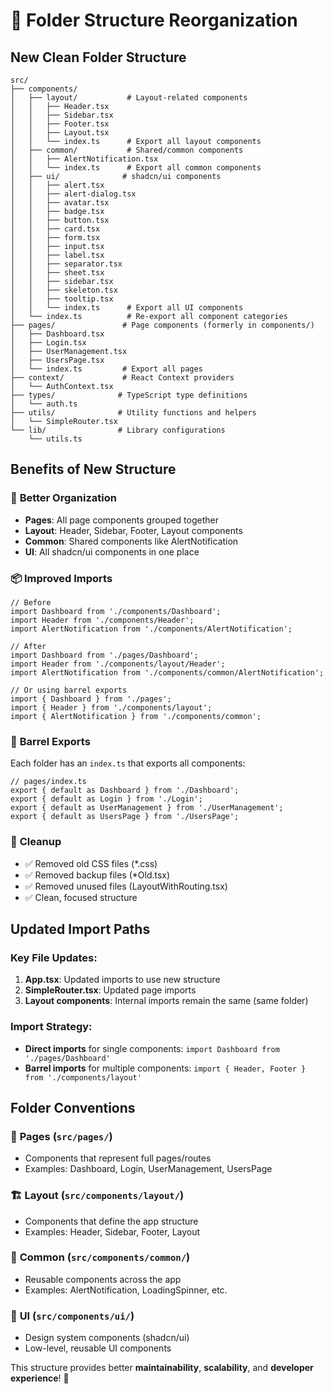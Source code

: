 # 📁 Folder Structure Reorganization

## New Clean Folder Structure

```
src/
├── components/
│   ├── layout/           # Layout-related components
│   │   ├── Header.tsx
│   │   ├── Sidebar.tsx
│   │   ├── Footer.tsx
│   │   ├── Layout.tsx
│   │   └── index.ts      # Export all layout components
│   ├── common/           # Shared/common components
│   │   ├── AlertNotification.tsx
│   │   └── index.ts      # Export all common components
│   ├── ui/              # shadcn/ui components
│   │   ├── alert.tsx
│   │   ├── alert-dialog.tsx
│   │   ├── avatar.tsx
│   │   ├── badge.tsx
│   │   ├── button.tsx
│   │   ├── card.tsx
│   │   ├── form.tsx
│   │   ├── input.tsx
│   │   ├── label.tsx
│   │   ├── separator.tsx
│   │   ├── sheet.tsx
│   │   ├── sidebar.tsx
│   │   ├── skeleton.tsx
│   │   ├── tooltip.tsx
│   │   └── index.ts      # Export all UI components
│   └── index.ts          # Re-export all component categories
├── pages/               # Page components (formerly in components/)
│   ├── Dashboard.tsx
│   ├── Login.tsx
│   ├── UserManagement.tsx
│   ├── UsersPage.tsx
│   └── index.ts         # Export all pages
├── context/             # React Context providers
│   └── AuthContext.tsx
├── types/              # TypeScript type definitions
│   └── auth.ts
├── utils/              # Utility functions and helpers
│   └── SimpleRouter.tsx
└── lib/                # Library configurations
    └── utils.ts
```

## Benefits of New Structure

### 🎯 **Better Organization**
- **Pages**: All page components grouped together
- **Layout**: Header, Sidebar, Footer, Layout components
- **Common**: Shared components like AlertNotification
- **UI**: All shadcn/ui components in one place

### 📦 **Improved Imports**
```tsx
// Before
import Dashboard from './components/Dashboard';
import Header from './components/Header';
import AlertNotification from './components/AlertNotification';

// After
import Dashboard from './pages/Dashboard';
import Header from './components/layout/Header';
import AlertNotification from './components/common/AlertNotification';

// Or using barrel exports
import { Dashboard } from './pages';
import { Header } from './components/layout';  
import { AlertNotification } from './components/common';
```

### 🔄 **Barrel Exports**
Each folder has an `index.ts` that exports all components:
```tsx
// pages/index.ts
export { default as Dashboard } from './Dashboard';
export { default as Login } from './Login';
export { default as UserManagement } from './UserManagement';
export { default as UsersPage } from './UsersPage';
```

### 🧹 **Cleanup**
- ✅ Removed old CSS files (*.css)
- ✅ Removed backup files (*Old.tsx)
- ✅ Removed unused files (LayoutWithRouting.tsx)
- ✅ Clean, focused structure

## Updated Import Paths

### Key File Updates:
1. **App.tsx**: Updated imports to use new structure
2. **SimpleRouter.tsx**: Updated page imports
3. **Layout components**: Internal imports remain the same (same folder)

### Import Strategy:
- **Direct imports** for single components: `import Dashboard from './pages/Dashboard'`
- **Barrel imports** for multiple components: `import { Header, Footer } from './components/layout'`

## Folder Conventions

### 📄 **Pages** (`src/pages/`)
- Components that represent full pages/routes
- Examples: Dashboard, Login, UserManagement, UsersPage

### 🏗 **Layout** (`src/components/layout/`)
- Components that define the app structure
- Examples: Header, Sidebar, Footer, Layout

### 🔧 **Common** (`src/components/common/`)
- Reusable components across the app
- Examples: AlertNotification, LoadingSpinner, etc.

### 🎨 **UI** (`src/components/ui/`)
- Design system components (shadcn/ui)
- Low-level, reusable UI components

This structure provides better **maintainability**, **scalability**, and **developer experience**! 🚀